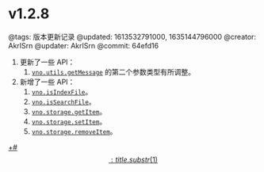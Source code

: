 # v1.2.8

@tags: 版本更新记录
@updated: 1613532791000, 1635144796000
@creator: AkrISrn
@updater: AkrISrn
@commit: 64efd16

1. 更新了一些 API：
    1. [`vno.utils.getMessage`](/zh/api/utils.md "#") 的第二个参数类型有所调整。
1. 新增了一些 API：
    1. [`vno.isIndexFile`](/zh/api/vno.md "#")。
    1. [`vno.isSearchFile`](/zh/api/vno.md "#")。
    1. [`vno.storage.getItem`](/zh/api/storage.md "#")。
    1. [`vno.storage.setItem`](/zh/api/storage.md "#")。
    1. [`vno.storage.removeItem`](/zh/api/storage.md "#")。

[+#$$: title.substr(1) $$](/zh/releases/download.md)
